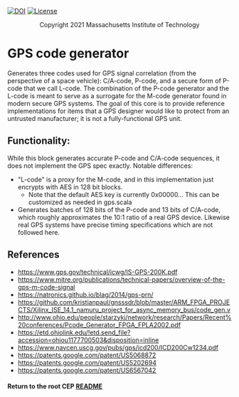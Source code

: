 [//]: # (Copyright 2021 Massachusetts Institute of Technology)
[//]: # (SPDX short identifier: BSD-2-Clause)

[![DOI](https://zenodo.org/badge/108179132.svg)](https://zenodo.org/badge/latestdoi/108179132)
[![License](https://img.shields.io/badge/License-BSD%202--Clause-orange.svg)](https://opensource.org/licenses/BSD-2-Clause)

<p align="center">
   Copyright 2021 Massachusetts Institute of Technology
</p>

# GPS code generator
Generates three codes used for GPS signal correlation (from the perspective of a space vehicle): C/A-code, P-code, and a secure form of P-code that we call L-code.  The combination of the P-code generator and the L-code is meant to serve as a surrogate for the M-code generator found in modern secure GPS systems.  The goal of this core is to provide reference implementations for items that a GPS designer would like to protect from an untrusted manufacturer; it is not a fully-functional GPS unit.

## Functionality:
While this block generates accurate P-code and C/A-code sequences, it does not implement the GPS spec exactly. Notable differences:
* "L-code" is a proxy for the M-code, and in this implementation just encrypts with AES in 128 bit blocks.
  * Note that the default AES key is currently 0x00000... This can be customized as needed in gps.scala
* Generates batches of 128 bits of the P-code and 13 bits of C/A-code, which roughly approximates the 10:1 ratio of a real GPS device. Likewise real GPS systems have precise timing specifications which are not followed here.

## References
* https://www.gps.gov/technical/icwg/IS-GPS-200K.pdf
* https://www.mitre.org/publications/technical-papers/overview-of-the-gps-m-code-signal
* https://natronics.github.io/blag/2014/gps-prn/
* https://github.com/kristianpaul/gnsssdr/blob/master/ARM_FPGA_PROJECTS/Xilinx_ISE_14.1_namuru_project_for_async_memory_bus/code_gen.v
* http://www.ohio.edu/people/starzykj/network/research/Papers/Recent%20conferences/Pcode_Generator_FPGA_FPLA2002.pdf
* https://etd.ohiolink.edu/!etd.send_file?accession=ohiou1177700503&disposition=inline
* https://www.navcen.uscg.gov/pubs/gps/icd200/ICD200Cw1234.pdf
* https://patents.google.com/patent/US5068872
* https://patents.google.com/patent/US5202694
* https://patents.google.com/patent/US6567042

#### Return to the root CEP [README](../../README.md)